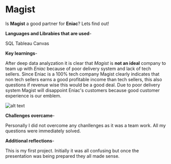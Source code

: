 # Magist
Is **Magist** a good partner for **Eniac**? Lets find out!

**Languages and Librabies that are used**-

SQL
Tableau
Canvas

**Key learnings**-

After deep data analyzation it is clear that _Magist_ is **not an ideal** company to team up with _Eniac_ because of poor delivery system and lack of tech sellers. Since Eniac is a 100% tech company Magist clearly indicates that non tech sellers earns a good profitable income than tech sellers, this also questions if revenue wise this would be a good deal. Due to poor delivery system Magist will disappoint Eniac's customers because good customer experience is our emblem.

![alt text]([http://url/to/img.png](https://public.tableau.com/app/profile/haritha.vijayakumar4718/viz/seller_17132711692490/Sheet1?publish=yes))

**Challenges overcame**-

Personally I did not overcome any chanllenges as it was a team work. All my questions were immediately solved.

**Additional reflections**-

This is my first project. Initially it was all confusing but once the presentation was being prepared they all made sense.
